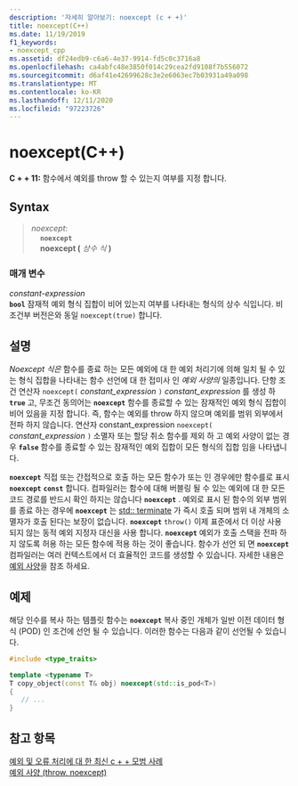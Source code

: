 ```yaml
---
description: '자세히 알아보기: noexcept (c + +)'
title: noexcept(C++)
ms.date: 11/19/2019
f1_keywords:
- noexcept_cpp
ms.assetid: df24edb9-c6a6-4e37-9914-fd5c0c3716a8
ms.openlocfilehash: ca4abfc48e3850f014c29cea2fd9108f7b556072
ms.sourcegitcommit: d6af41e42699628c3e2e6063ec7b03931a49a098
ms.translationtype: MT
ms.contentlocale: ko-KR
ms.lasthandoff: 12/11/2020
ms.locfileid: "97223726"
---
```

# <a name="noexcept-c"></a>noexcept(C++)

**C + + 11:** 함수에서 예외를 throw 할 수 있는지 여부를 지정 합니다.

## <a name="syntax"></a>Syntax

> *noexcept*: \
> &nbsp;&nbsp;&nbsp;&nbsp;**`noexcept`**\
> &nbsp;&nbsp;&nbsp;&nbsp;**noexcept (** *상수 식* **)**

### <a name="parameters"></a>매개 변수

*constant-expression*<br/>
**`bool`** 잠재적 예외 형식 집합이 비어 있는지 여부를 나타내는 형식의 상수 식입니다. 비 조건부 버전은와 동일 `noexcept(true)` 합니다.

## <a name="remarks"></a>설명

*Noexcept 식은* 함수를 종료 하는 모든 예외에 대 한 예외 처리기에 의해 일치 될 수 있는 형식 집합을 나타내는 함수 선언에 대 한 접미사 인 *예외 사양의* 일종입니다. 단항 조건 연산자 `noexcept(` *constant_expression* `)` *constant_expression* 를 생성 하 **`true`** 고, 무조건 동의어는 **`noexcept`** 함수를 종료할 수 있는 잠재적인 예외 형식 집합이 비어 있음을 지정 합니다. 즉, 함수는 예외를 throw 하지 않으며 예외를 범위 외부에서 전파 하지 않습니다. 연산자 constant_expression `noexcept(` *constant_expression* `)` 소멸자  또는 할당 취소 함수를 제외 하 고 예외 사양이 없는 경우 **`false`** 함수를 종료할 수 있는 잠재적인 예외 집합이 모든 형식의 집합 임을 나타냅니다.

**`noexcept`** 직접 또는 간접적으로 호출 하는 모든 함수가 또는 인 경우에만 함수를로 표시 **`noexcept`** **`const`** 합니다. 컴파일러는 함수에 대해 버블링 될 수 있는 예외에 대 한 모든 코드 경로를 반드시 확인 하지는 않습니다 **`noexcept`** . 예외로 표시 된 함수의 외부 범위를 종료 하는 경우에 **`noexcept`** 는 [std:: terminate](../standard-library/exception-functions.md#terminate) 가 즉시 호출 되며 범위 내 개체의 소멸자가 호출 된다는 보장이 없습니다. **`noexcept`** `throw()` 이제 표준에서 더 이상 사용 되지 않는 동적 예외 지정자 대신을 사용 합니다. **`noexcept`** 예외가 호출 스택을 전파 하지 않도록 허용 하는 모든 함수에 적용 하는 것이 좋습니다. 함수가 선언 되 면 **`noexcept`** 컴파일러는 여러 컨텍스트에서 더 효율적인 코드를 생성할 수 있습니다. 자세한 내용은 [예외 사양](exception-specifications-throw-cpp.md)을 참조 하세요.

## <a name="example"></a>예제

해당 인수를 복사 하는 템플릿 함수는 **`noexcept`** 복사 중인 개체가 일반 이전 데이터 형식 (POD) 인 조건에 선언 될 수 있습니다. 이러한 함수는 다음과 같이 선언될 수 있습니다.

```cpp
#include <type_traits>

template <typename T>
T copy_object(const T& obj) noexcept(std::is_pod<T>)
{
   // ...
}
```

## <a name="see-also"></a>참고 항목

[예외 및 오류 처리에 대 한 최신 c + + 모범 사례](errors-and-exception-handling-modern-cpp.md)<br/>
[예외 사양 (throw, noexcept)](exception-specifications-throw-cpp.md)
